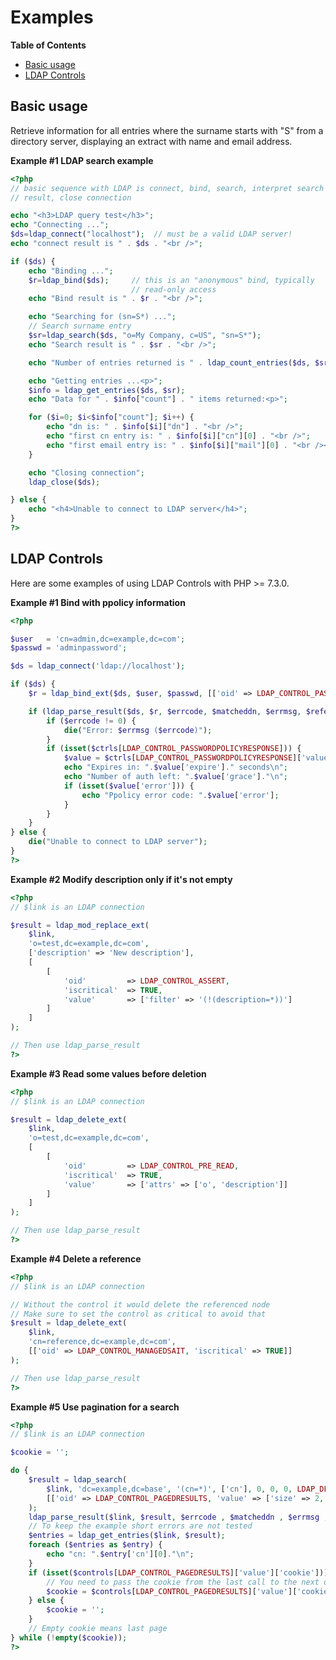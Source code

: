Examples
========

**Table of Contents**

-   [Basic usage](/ldap/examples.html#Basic%20usage)
-   [LDAP Controls](/ldap/examples.html#LDAP%20Controls)

Basic usage
-----------

Retrieve information for all entries where the surname starts with "S"
from a directory server, displaying an extract with name and email
address.

**Example \#1 LDAP search example**

``` php
<?php
// basic sequence with LDAP is connect, bind, search, interpret search
// result, close connection

echo "<h3>LDAP query test</h3>";
echo "Connecting ...";
$ds=ldap_connect("localhost");  // must be a valid LDAP server!
echo "connect result is " . $ds . "<br />";

if ($ds) {
    echo "Binding ...";
    $r=ldap_bind($ds);     // this is an "anonymous" bind, typically
                           // read-only access
    echo "Bind result is " . $r . "<br />";

    echo "Searching for (sn=S*) ...";
    // Search surname entry
    $sr=ldap_search($ds, "o=My Company, c=US", "sn=S*");
    echo "Search result is " . $sr . "<br />";

    echo "Number of entries returned is " . ldap_count_entries($ds, $sr) . "<br />";

    echo "Getting entries ...<p>";
    $info = ldap_get_entries($ds, $sr);
    echo "Data for " . $info["count"] . " items returned:<p>";

    for ($i=0; $i<$info["count"]; $i++) {
        echo "dn is: " . $info[$i]["dn"] . "<br />";
        echo "first cn entry is: " . $info[$i]["cn"][0] . "<br />";
        echo "first email entry is: " . $info[$i]["mail"][0] . "<br /><hr />";
    }

    echo "Closing connection";
    ldap_close($ds);

} else {
    echo "<h4>Unable to connect to LDAP server</h4>";
}
?>
```

LDAP Controls
-------------

Here are some examples of using LDAP Controls with PHP \>= 7.3.0.

**Example \#1 Bind with ppolicy information**

``` php
<?php

$user   = 'cn=admin,dc=example,dc=com';
$passwd = 'adminpassword';

$ds = ldap_connect('ldap://localhost');

if ($ds) {
    $r = ldap_bind_ext($ds, $user, $passwd, [['oid' => LDAP_CONTROL_PASSWORDPOLICYREQUEST]]);

    if (ldap_parse_result($ds, $r, $errcode, $matcheddn, $errmsg, $referrals, $ctrls)) {
        if ($errcode != 0) {
            die("Error: $errmsg ($errcode)");
        }
        if (isset($ctrls[LDAP_CONTROL_PASSWORDPOLICYRESPONSE])) {
            $value = $ctrls[LDAP_CONTROL_PASSWORDPOLICYRESPONSE]['value'];
            echo "Expires in: ".$value['expire']." seconds\n";
            echo "Number of auth left: ".$value['grace']."\n";
            if (isset($value['error'])) {
                echo "Ppolicy error code: ".$value['error'];
            }
        }
    }
} else {
    die("Unable to connect to LDAP server");
}
?>
```

**Example \#2 Modify description only if it's not empty**

``` php
<?php
// $link is an LDAP connection

$result = ldap_mod_replace_ext(
    $link,
    'o=test,dc=example,dc=com',
    ['description' => 'New description'],
    [
        [
            'oid'         => LDAP_CONTROL_ASSERT,
            'iscritical'  => TRUE,
            'value'       => ['filter' => '(!(description=*))']
        ]
    ]
);

// Then use ldap_parse_result
?>
```

**Example \#3 Read some values before deletion**

``` php
<?php
// $link is an LDAP connection

$result = ldap_delete_ext(
    $link,
    'o=test,dc=example,dc=com',
    [
        [
            'oid'         => LDAP_CONTROL_PRE_READ,
            'iscritical'  => TRUE,
            'value'       => ['attrs' => ['o', 'description']]
        ]
    ]
);

// Then use ldap_parse_result
?>
```

**Example \#4 Delete a reference**

``` php
<?php
// $link is an LDAP connection

// Without the control it would delete the referenced node
// Make sure to set the control as critical to avoid that
$result = ldap_delete_ext(
    $link,
    'cn=reference,dc=example,dc=com',
    [['oid' => LDAP_CONTROL_MANAGEDSAIT, 'iscritical' => TRUE]]
);

// Then use ldap_parse_result
?>
```

**Example \#5 Use pagination for a search**

``` php
<?php
// $link is an LDAP connection

$cookie = '';

do {
    $result = ldap_search(
        $link, 'dc=example,dc=base', '(cn=*)', ['cn'], 0, 0, 0, LDAP_DEREF_NEVER,
        [['oid' => LDAP_CONTROL_PAGEDRESULTS, 'value' => ['size' => 2, 'cookie' => $cookie]]]
    );
    ldap_parse_result($link, $result, $errcode , $matcheddn , $errmsg , $referrals, $controls);
    // To keep the example short errors are not tested
    $entries = ldap_get_entries($link, $result);
    foreach ($entries as $entry) {
        echo "cn: ".$entry['cn'][0]."\n";
    }
    if (isset($controls[LDAP_CONTROL_PAGEDRESULTS]['value']['cookie'])) {
        // You need to pass the cookie from the last call to the next one
        $cookie = $controls[LDAP_CONTROL_PAGEDRESULTS]['value']['cookie'];
    } else {
        $cookie = '';
    }
    // Empty cookie means last page
} while (!empty($cookie));
?>
```
